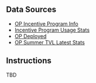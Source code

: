 ## Data Sources
- [OP Incentive Program Info](https://www.notion.so/oplabs/26d856d5ad7c4fda919c62e839cf6051?v=4e38174b2e994129b51dcfa127965aa4)
- [Incentive Program Usage Stats](https://dune.com/queries/2195796)
- [OP Deployed](https://dune.com/queries/1907910)
- [OP Summer TVL Latest Stats](https://github.com/MSilb7/msilb7-crypto-queries/blob/main/L2%20TVL/csv_outputs/op_summer_latest_stats.csv)

## Instructions
TBD
